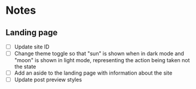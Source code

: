 # Notes

## Landing page
- [ ] Update site ID
- [ ] Change theme toggle so that "sun" is shown when in dark mode and "moon" is shown in light mode, representing the action being taken not the state
- [ ] Add an aside to the landing page with information about the site
- [ ] Update post preview styles
